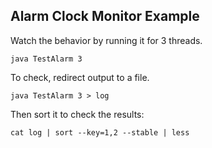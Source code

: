 Alarm Clock Monitor Example
---------------------------

Watch the behavior by running it for 3 threads.
 
  `java TestAlarm 3`
  
To check, redirect output to a file.
  
  `java TestAlarm 3 > log`
  
Then sort it to check the results:
  
  `cat log | sort --key=1,2 --stable | less`
  
